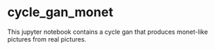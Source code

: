 # cycle_gan_monet
This jupyter notebook contains a cycle gan that produces monet-like pictures from real pictures.

